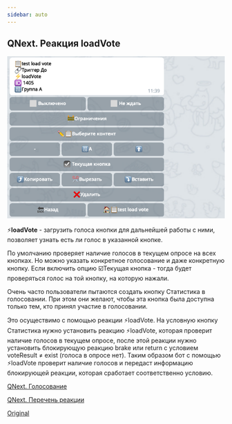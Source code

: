 ```yaml
---
sidebar: auto
---
```


## QNext. Реакция loadVote
![](./1.png)

⚡️**loadVote** - загрузить голоса кнопки для дальнейшей работы с ними, позволяет узнать есть ли голос в указанной кнопке.

По умолчанию проверяет наличие голосов в текущем опросе на всех кнопках. Но можно указать конкретное голосование и даже конкретную кнопку. Если включить опцию ☑️Текущая кнопка - тогда будет проверяться голос на той кнопку, на которую нажали.

Очень часто пользователи пытаются создать кнопку Статистика в голосовании. При этом они желают, чтобы эта кнопка была доступна только тем, кто принял участие в голосовании.

Это осуществимо с помощью реакции ⚡️loadVote. На условную кнопку Статистика нужно установить реакцию ⚡️loadVote, которая проверит наличие голосов в текущем опросе, после этой реакции нужно установить блокирующую реакцию brake или return с условием voteResult ≠ exist (голоса в опросе нет). Таким образом бот с помощью ⚡️loadVote проверит наличие голосов и передаст информацию блокирующей реакции, которая сработает соответственно условию.



[QNext. Голосование](/docs-test/ph/admin/vote-about)

[QNext. Перечень реакции](/docs-test/ph/reactions)

[Original](https://telegra.ph/QNext-admin-reaction-loadVote-04-28)